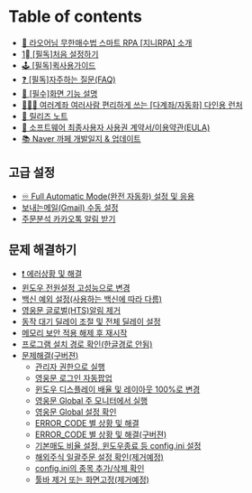 # Table of contents

* [🤖 라오어님 무한매수법 스마트 RPA \[지니RPA\] 소개](README.md)
* [1⃣ \[필독\]처음 설정하기](init1.md)
* [🕹 \[필독\]퀵사용가이드](quick\_guide.md)
* [❓ \[필독\]자주하는 질문(FAQ)](faq.md)
* [📖 \[필수\]화면 기능 설명](detail.md)
* [🧑🤝🧑 여러계좌 여러사람 편리하게 쓰는 \[다계좌/자동화\] 다인용 런처](launcher.md)
* [📃 릴리즈 노트](releasenote.md)
* [📝 소프트웨어 최종사용자 사용권 계약서/이용약관(EULA)](eula.md)
* [📚 Naver 까페 개발일지 & 업데이트](undefined.md)

## 고급 설정 <a href="#advanced_setting" id="advanced_setting"></a>

* [♾ Full Automatic Mode(완전 자동화) 설정 및 응용](advanced\_setting/fullautomatic.md)
* [보내는메일(Gmail) 수동 설정](advanced\_setting/gmail.md)
* [주문분석 카카오톡 알림 받기](advanced\_setting/kakao.md)

## 문제 해결하기 <a href="#issue_solved" id="issue_solved"></a>

* [❗ 에러상황 및 해결](issue\_solved/error\_code.md)
* [윈도우 전원설정 고성능으로 변경](issue\_solved/solved4.md)
* [백신 예외 설정(사용하는 백신에 따라 다름)](issue\_solved/antivirus.md)
* [영웅문 글로벌(HTS)알림 제거](issue\_solved/hts.md)
* [동작 대기 딜레이 조절 및 전체 딜레이 설정](issue\_solved/delay.md)
* [메모리 보안 적용 해제 후 재시작](issue\_solved/memory.md)
* [프로그램 설치 경로 확인(한글경로 안됨)](issue\_solved/solved6.md)
* [문제해결(구버젼)](issue\_solved/undefined-1/README.md)
  * [관리자 권한으로 실행](issue\_solved/undefined-1/init4.md)
  * [영웅문 로그인 자동팝업](issue\_solved/undefined-1/undefined.md)
  * [윈도우 디스플레이 배율 및 레이아웃 100%로 변경](issue\_solved/undefined-1/solved0.md)
  * [영웅문 Global 주 모니터에서 실행](issue\_solved/undefined-1/solved5.md)
  * [영웅문 Global 설정 확인](issue\_solved/undefined-1/solved1.md)
  * [ERROR\_CODE 별 상황 및 해결](issue\_solved/undefined-1/error\_code.md)
  * [ERROR\_CODE 별 상황 및 해결(구버젼)](issue\_solved/undefined-1/error\_code-1.md)
  * [기본매도 비율 설정, 윈도우종료 등 config.ini 설정](issue\_solved/undefined-1/advanced1.md)
  * [해외주식 일괄주문 설정 확인(제거예정)](issue\_solved/undefined-1/solved2.md)
  * [config.ini의 종목 추가/삭제 확인](issue\_solved/undefined-1/solved3.md)
  * [툴바 제거 또는 화면고정(제거예정)](issue\_solved/undefined-1/solved7.md)
